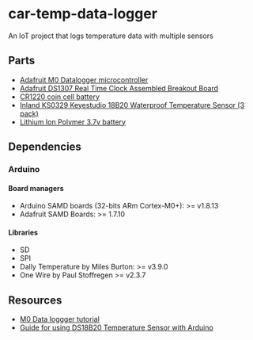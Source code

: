 # car-temp-data-logger

An IoT project that logs temperature data with multiple sensors

## Parts

- [Adafruit M0 Datalogger microcontroller](https://www.adafruit.com/product/2796)
- [Adafruit DS1307 Real Time Clock Assembled Breakout Board](https://www.adafruit.com/product/3296)
- [CR1220 coin cell battery](https://www.adafruit.com/product/380)
- [Inland KS0329 Keyestudio 18B20 Waterproof Temperature Sensor (3 pack)](https://www.microcenter.com/product/639732/inland-ks0329-keyestudio-18b20-waterproof-temperature-sensor-47k-resistor-(3pcs))
- [Lithium Ion Polymer 3.7v battery](https://www.adafruit.com/product/328)


## Dependencies

### Arduino

#### Board managers

- Arduino SAMD boards (32-bits ARm Cortex-M0+): >= v1.8.13
- Adafruit SAMD Boards: >= 1.7.10

#### Libraries

- SD
- SPI
- Dally Temperature by Miles Burton: >= v3.9.0
- One Wire by Paul Stoffregen >= v2.3.7

## Resources

- [M0 Data loggger tutorial](https://learn.adafruit.com/adafruit-feather-m0-adalogger)
- [Guide for using DS18B20 Temperature Sensor with Arduino](https://randomnerdtutorials.com/guide-for-ds18b20-temperature-sensor-with-arduino/)
